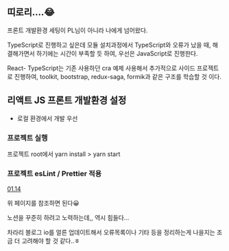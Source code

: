## 띠로리....😂

프론트 개발환경 세팅이 PL님이 아니라 나에게 넘어왔다.

TypeScript로 진행하고 싶은데 모듈 설치과정에서 TypeScript와 오류가 났을 때, 해결해가면서 하기에는 시간이 부족할 듯 하여, 우선은 JavaScript로 진행한다.

React- TypeScript는 기존 사용하던 cra 예제 사용해서 추가적으로 사이드 프로젝트로 진행하여, toolkit, bootstrap, redux-saga, formik과 같은 구조를 학습할 것 이다.

## 리액트 JS 프론트 개발환경 설정

- 로컬 환경에서 개발 우선

### 프로젝트 실행 

프로젝트 root에서 yarn install >  yarn start

### 프로젝트 esLint / Prettier 적용

[01.14](https://github.com/EunBKo/TIL/tree/main/Daily/2021years/January/0114)

위 페이지를 참조하면 된다😀

노션을 꾸준히 하려고 노력하는데,, 역시 힘들다...

차라리 블로그 io를 얼른 업데이트해서 오류목록이나 기타 등을 정리하는게 나을지는 조금 더 고려해야 할 것 같다..ㅎ
 
